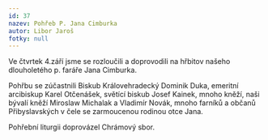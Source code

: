 ```yaml
---
id: 37
nazev: Pohřeb P. Jana Cimburka
autor: Libor Jaroš
fotky: null
---
```

Ve čtvrtek 4.září jsme se rozloučili a doprovodili na hřbitov našeho dlouholetého p. faráře Jana Cimburka.
<p>
Pohřbu se zúčastnili Biskub Královehradecký Dominik Duka, emeritní arcibiskup Karel Otčenášek, světící biskub Josef Kainek, mnoho kněží, naši bývalí kněží Miroslaw Michalak a Vladimír Novák, mnoho farníků a občanů Přibyslavských v čele se zarmoucenou rodinou otce Jana. 
<p>
Pohřební liturgii doprovázel Chrámový sbor.
<p>

<p>
